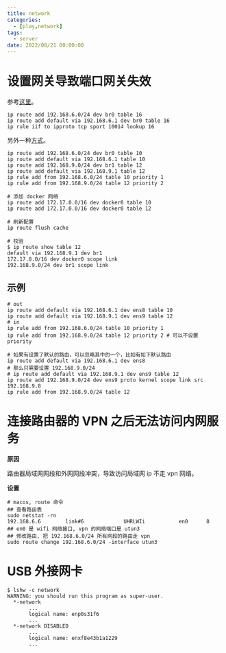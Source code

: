 ```yaml
---
title: network
categories: 
  - [play,network]
tags:
  - server
date: 2022/08/21 00:00:00
---
```


# 设置网关导致端口网关失效

参考[这里](https://unix.stackexchange.com/questions/664757/port-forwarding-does-not-work-using-different-gateway)。

```shell
ip route add 192.168.6.0/24 dev br0 table 16
ip route add default via 192.168.6.1 dev br0 table 16
ip rule iif to ipproto tcp sport 10014 lookup 16
```

另外一种[方式](https://superuser.com/questions/1091848/port-forwarding-not-working-for-certain-lan-ip)。

```shell
ip route add 192.168.6.0/24 dev br0 table 10
ip route add default via 192.168.6.1 table 10
ip route add 192.168.9.0/24 dev br1 table 12
ip route add default via 192.168.9.1 table 12
ip rule add from 192.168.6.0/24 table 10 priority 1
ip rule add from 192.168.9.0/24 table 12 priority 2

# 添加 docker 网络
ip route add 172.17.0.0/16 dev docker0 table 10
ip route add 172.17.0.0/16 dev docker0 table 12

# 刷新配置
ip route flush cache

# 校验
$ ip route show table 12
default via 192.168.9.1 dev br1
172.17.0.0/16 dev docker0 scope link
192.168.9.0/24 dev br1 scope link
```

## 示例

```shell
# out
ip route add default via 192.168.6.1 dev ens8 table 10
ip route add default via 192.168.9.1 dev ens9 table 12
# in
ip rule add from 192.168.6.0/24 table 10 priority 1
ip rule add from 192.168.9.0/24 table 12 priority 2 # 可以不设置 priority

# 如果有设置了默认的路由，可以忽略其中的一个，比如有如下默认路由
ip route add default via 192.168.6.1 dev ens8
# 那么只需要设置 192.168.9.0/24
# ip route add default via 192.168.9.1 dev ens9 table 12
ip route add 192.168.9.0/24 dev ens9 proto kernel scope link src 192.168.9.8 
ip rule add from 192.168.9.0/24 table 12 
```

# 连接路由器的 VPN 之后无法访问内网服务

**原因**

路由器局域网网段和外网网段冲突，导致访问局域网 ip 不走 vpn 网络。

**设置**

```shell
# macos, route 命令
## 查看路由表
sudo netstat -rn
192.168.6.6        link#6             UHRLWIi           en0      8   
## en0 是 wifi 网络接口, vpn 的网络端口是 utun3
## 修改路由, 把 192.168.6.0/24 所有网段的路由走 vpn
sudo route change 192.168.6.0/24 -interface utun3
```

# USB 外接网卡

```shell
$ lshw -c network
WARNING: you should run this program as super-user.
  *-network
       ...
       logical name: enp0s31f6
       ...
  *-network DISABLED
       ...
       logical name: enxf8e43b1a1229
       ...
```

